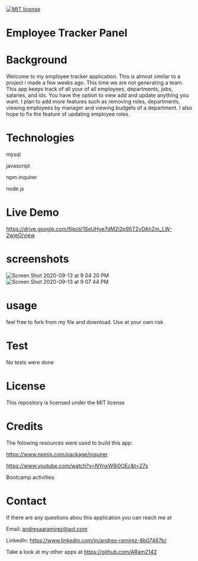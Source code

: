 [![MIT license](https://img.shields.io/badge/License-MIT-blue.svg)](https://lbesson.mit-license.org/)
# Employee Tracker Panel


# Background

Welcome to my employee tracker application. This is almost similar to a project i made a few weeks ago. This time we are not generating a team. This app keeps track of all your of all employees, departments, jobs, salaries, and ids. You have the option to view add and update anything you want. I plan to add more features such as removing roles, departments, viewing employees by manager and viewing budgets of a department. I also hope to fix the feature of updating employee roles.

# Technologies

mysql

javascript

npm inquirer

node js

# Live Demo

https://drive.google.com/file/d/1SeUHye7dM2i2p95T2vDAhZm_LW-2wjeO/view


# screenshots

![Screen Shot 2020-09-13 at 9 04 20 PM](https://user-images.githubusercontent.com/65634748/93033559-bc704d80-f604-11ea-9611-26cab454a56e.png)
![Screen Shot 2020-09-13 at 9 07 44 PM](https://user-images.githubusercontent.com/65634748/93033661-33a5e180-f605-11ea-9223-8addd8daa699.png)

# usage 

feel free to fork from my file and download. Use at your own risk

# Test

No tests were done

# License
This repository is licensed under the MIT license

# Credits
The folowing resources were used to build this app:

https://www.npmjs.com/package/inquirer

https://www.youtube.com/watch?v=NYnxW8j0OEc&t=27s

Bootcamp activities

# Contact
If there are any questions abou this application you can reach me at

Email: andresaaramirez@aol.com

LinkedIn: https://www.linkedin.com/in/andres-ramirez-8b07487b/

Take a look at my other apps at https://github.com/ARam2142